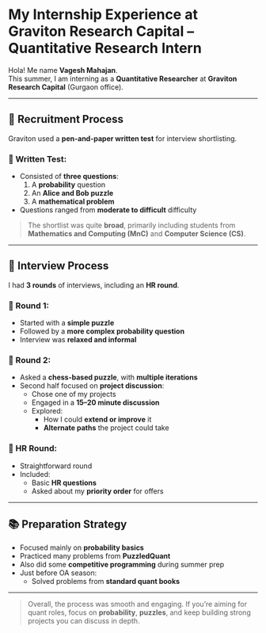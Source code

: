 # My Internship Experience at Graviton Research Capital – Quantitative Research Intern

Hola! Me name **Vagesh Mahajan**.  
This summer, I am interning as a **Quantitative Researcher** at **Graviton Research Capital** (Gurgaon office).

---

## 📝 Recruitment Process

Graviton used a **pen-and-paper written test** for interview shortlisting.

### 📄 Written Test:
- Consisted of **three questions**:
  1. A **probability** question  
  2. An **Alice and Bob puzzle**  
  3. A **mathematical problem**  
- Questions ranged from **moderate to difficult** difficulty

> The shortlist was quite **broad**, primarily including students from **Mathematics and Computing (MnC)** and **Computer Science (CS)**.

---

## 💼 Interview Process

I had **3 rounds** of interviews, including an **HR round**.

### 🔹 Round 1:
- Started with a **simple puzzle**
- Followed by a **more complex probability question**
- Interview was **relaxed and informal**

### 🔹 Round 2:
- Asked a **chess-based puzzle**, with **multiple iterations**
- Second half focused on **project discussion**:
  - Chose one of my projects
  - Engaged in a **15–20 minute discussion**
  - Explored:
    - How I could **extend or improve** it
    - **Alternate paths** the project could take

### 🔹 HR Round:
- Straightforward round
- Included:
  - Basic **HR questions**
  - Asked about my **priority order** for offers

---

## 📚 Preparation Strategy

- Focused mainly on **probability basics**
- Practiced many problems from **PuzzledQuant**
- Also did some **competitive programming** during summer prep
- Just before OA season:
  - Solved problems from **standard quant books**

---

> Overall, the process was smooth and engaging. If you’re aiming for quant roles, focus on **probability**, **puzzles**, and keep building strong projects you can discuss in depth.
